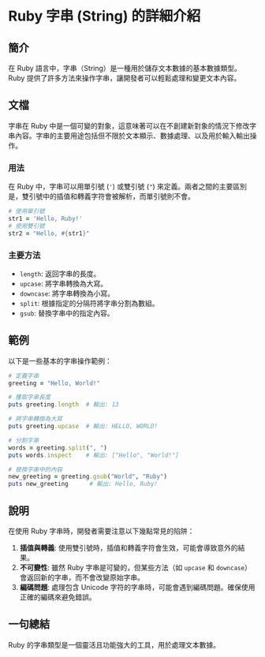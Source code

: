 <!--
Meta Description: # Ruby 字串 (String) 的詳細介紹 ## 簡介 在 Ruby 語言中，字串（String）是一種用於儲存文本數據的基本數據類型。Ruby 提供了許多方法來操作字串，讓開發者可以輕鬆處理和變更文本內容。 ## 文檔 字串在 Ruby 中是一個可變的對象，這意味著可以在不創建新對象的情況下...
Meta Keywords: ruby, hello, greeting, world, puts
-->

# Ruby 字串 (String) 的詳細介紹

## 簡介
在 Ruby 語言中，字串（String）是一種用於儲存文本數據的基本數據類型。Ruby 提供了許多方法來操作字串，讓開發者可以輕鬆處理和變更文本內容。

## 文檔
字串在 Ruby 中是一個可變的對象，這意味著可以在不創建新對象的情況下修改字串內容。字串的主要用途包括但不限於文本顯示、數據處理、以及用於輸入輸出操作。

### 用法
在 Ruby 中，字串可以用單引號 (`'`) 或雙引號 (`"`) 來定義。兩者之間的主要區別是，雙引號中的插值和轉義字符會被解析，而單引號則不會。

```ruby
# 使用單引號
str1 = 'Hello, Ruby!'
# 使用雙引號
str2 = "Hello, #{str1}"
```

### 主要方法
- `length`: 返回字串的長度。
- `upcase`: 將字串轉換為大寫。
- `downcase`: 將字串轉換為小寫。
- `split`: 根據指定的分隔符將字串分割為數組。
- `gsub`: 替換字串中的指定內容。

## 範例
以下是一些基本的字串操作範例：

```ruby
# 定義字串
greeting = "Hello, World!"

# 獲取字串長度
puts greeting.length  # 輸出: 13

# 將字串轉換為大寫
puts greeting.upcase  # 輸出: HELLO, WORLD!

# 分割字串
words = greeting.split(", ")
puts words.inspect    # 輸出: ["Hello", "World!"]

# 替換字串中的內容
new_greeting = greeting.gsub("World", "Ruby")
puts new_greeting      # 輸出: Hello, Ruby!
```

## 說明
在使用 Ruby 字串時，開發者需要注意以下幾點常見的陷阱：

1. **插值與轉義**: 使用雙引號時，插值和轉義字符會生效，可能會導致意外的結果。
2. **不可變性**: 雖然 Ruby 字串是可變的，但某些方法（如 `upcase` 和 `downcase`）會返回新的字串，而不會改變原始字串。
3. **編碼問題**: 處理包含 Unicode 字符的字串時，可能會遇到編碼問題。確保使用正確的編碼來避免錯誤。

## 一句總結
Ruby 的字串類型是一個靈活且功能強大的工具，用於處理文本數據。